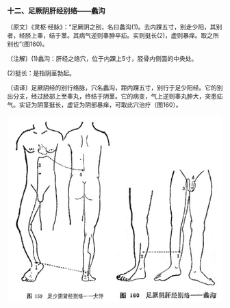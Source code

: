 ### 十二、足厥阴肝经别络——蠡沟

〔原文〕《灵枢·经脉》：“足厥阴之别，名曰蠡沟(1)。去内踝五寸，别走少阳，其别者，经胫上睾，结于茎。其病气逆则睾肿卒疝。实则挺长(2)，虚则暴痒。取之所别也”(图160)。

〔注解〕(1)蠡沟：肝经之络穴，位于内踝上5寸，胫骨内侧面的中央处。

(2)挺长：是指阴茎勃起。

〔语译〕足厥阴经的别行络脉，穴名蠡沟，距内踝五寸，别行于足少阳经。它的别出分支，经过胫部上至睾丸，终结于阴茎。它的病变，气上逆则睾丸肿大，突患疝气。实证为阴茎挺长，虚证为阴部暴痒，可取此穴治疗（图160）。

![](img/图159、160.jpg)
